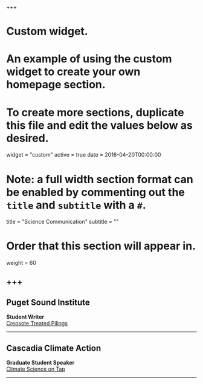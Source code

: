 +++
# Custom widget.
# An example of using the custom widget to create your own homepage section.
# To create more sections, duplicate this file and edit the values below as desired.
widget = "custom"
active = true
date = 2016-04-20T00:00:00

# Note: a full width section format can be enabled by commenting out the `title` and `subtitle` with a `#`.
title = "Science Communication"
subtitle = ""

# Order that this section will appear in.
weight = 60

+++
---
Puget Sound Institute 
---
**Student Writer**  
[Creosote Treated Pilings](https://www.eopugetsound.org/magazine/ssec2018/pilings)

---
Cascadia Climate Action
---
**Graduate Student Speaker**  
[Climate Science on Tap](http://cascadiaclimateaction.org/the-schooner-series/)  

  

---
